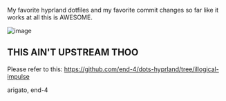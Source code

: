 My favorite hyprland dotfiles and my favorite commit changes so far like it works at all this is AWESOME.

![image](https://github.com/lash0000/end-4-dot/assets/38674978/9093cee5-1b77-489d-b205-21cbfb3990f9)

## THIS AIN'T UPSTREAM THOO
Please refer to this: https://github.com/end-4/dots-hyprland/tree/illogical-impulse

arigato, end-4
